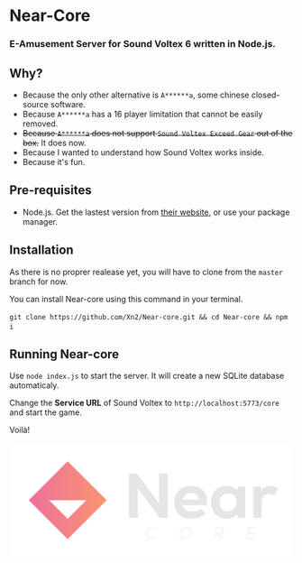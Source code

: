 
# Near-Core
### E-Amusement Server for Sound Voltex 6 written in Node.js.

## Why?

 - Because the only other alternative is `A******a`, some chinese closed-source software.
 - Because `A******a` has a 16 player limitation that cannot be easily removed.
 - ~~Because `A******a` does not support `Sound Voltex Exceed Gear` out of the box.~~ It does now.
 - Because I wanted to understand how Sound Voltex works inside.
 - Because it's fun.

## Pre-requisites

 - Node.js. Get the lastest version from [their website](https://nodejs.org/), or use your package manager.

## Installation

As there is no proprer realease yet, you will have to clone from the `master` branch for now.

You can install Near-core using this command in your terminal.

`git clone https://github.com/Xn2/Near-core.git && cd Near-core && npm i`

## Running Near-core

Use `node index.js` to start the server. It will create a new SQLite database automaticaly.

Change the **Service URL** of Sound Voltex to `http://localhost:5773/core` and start the game.

Voilà!


<p align="center">
  <img src="https://github.com/Xn2/Near-core/raw/main/visuals/Near-core-Banner-White.png" width="500" align="center" />
</p>

